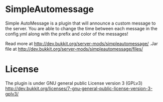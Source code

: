 SimpleAutomessage
=================
Simple AutoMessage is a plugin that will announce a custom message to the server.
You are able to change the time between each message in the config.yml along with the prefix and color of the messages!

Read more at http://dev.bukkit.org/server-mods/simpleautomessage/
.Jar file at http://dev.bukkit.org/server-mods/simpleautomessage/files/

License
=========
The plugin is under GNU general public License version 3 (GPLv3)
http://dev.bukkit.org/licenses/7-gnu-general-public-license-version-3-gplv3/

